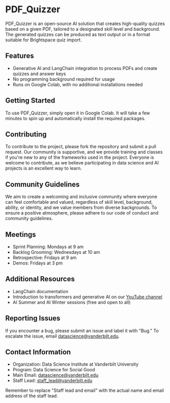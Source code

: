 # PDF_Quizzer

PDF_Quizzer is an open-source AI solution that creates high-quality quizzes based on a given PDF, tailored to a designated skill level and background. The generated quizzes can be produced as text output or in a format suitable for Brightspace quiz import.

## Features

- Generative AI and LangChain integration to process PDFs and create quizzes and answer keys
- No programming background required for usage
- Runs on Google Colab, with no additional installations needed

## Getting Started

To use PDF_Quizzer, simply open it in Google Colab. It will take a few minutes to spin up and automatically install the required packages.

## Contributing

To contribute to the project, please fork the repository and submit a pull request. Our community is supportive, and we provide training and classes if you're new to any of the frameworks used in the project. Everyone is welcome to contribute, as we believe participating in data science and AI projects is an excellent way to learn.

## Community Guidelines

We aim to create a welcoming and inclusive community where everyone can feel comfortable and valued, regardless of skill level, background, ability, or identity, and we value members from diverse backgrounds. To ensure a positive atmosphere, please adhere to our code of conduct and community guidelines.

## Meetings

- Sprint Planning: Mondays at 9 am
- Backlog Grooming: Wednesdays at 10 am
- Retrospective: Fridays at 9 am
- Demos: Fridays at 3 pm

## Additional Resources

- LangChain documentation
- Introduction to transformers and generative AI on our [YouTube channel](https://www.youtube.com/channel/UC8C2_3L5gR9qLmL7rmb2BdQ)
- AI Summer and AI Winter sessions (free and open to all)

## Reporting Issues

If you encounter a bug, please submit an issue and label it with "Bug." To escalate the issue, email [datascience@vanderbilt.edu](mailto:datascience@vanderbilt.edu).

## Contact Information

- Organization: Data Science Institute at Vanderbilt University
- Program: Data Science for Social Good
- Main Email: [datascience@vanderbilt.edu](mailto:datascience@vanderbilt.edu)
- Staff Lead: [staff_lead@vanderbilt.edu](mailto:staff_lead@vanderbilt.edu)

Remember to replace "Staff lead and email" with the actual name and email address of the staff lead.

